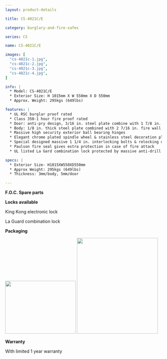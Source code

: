 ```yaml
---
layout: product-details

title: CS-4021C/E

category: burglary-and-fire-safes

series: CS

name: CS-4021C/E

images: [
  "cs-4021c-1.jpg",
  "cs-4021c-2.jpg",
  "cs-4021c-3.jpg",
  "cs-4021c-4.jpg",
]

info: |
  * Model: CS-4021C/E
  * Exterior Size: H 1015mm X W 550mm X D 550mm
  * Approx. Weight: 295kgs (649lbs)

features: |
  * UL RSC burglar proof rated
  * Class 350-1 hour fire proof rated
  * Door: anti-pry design, 3/16 in. steel plate combine with 1 7/8 in. fire wall
  * Body: 1/8 in. thick steel plate combined with 2 7/16 in. fire wall
  * Massive high security exterior ball bearing hinges
  * Elegant chrome plated spindle wheel & stainless steel decoration plate
  * Special designed massive 1 1/4 in. interlocking bolts & relocking device to superior door security
  * Paulson fire seal gives extra protection in case of fire attack
  * UL listed La Gard combination lock protected by massive anti-drill plate

specs: |
  * Exterior Size- H1015XW550XD550mm
  * Approx Weight: 295kgs (649lbs)
  * Thickness: 3mm/body, 5mm/door

---
```


**F.O.C. Spare parts**

**Locks available**

King Kong electronic lock

La Guard combination lock

**Packaging**

<img alt="" src="{IMAGE_CDN}/cs-4021c-5.jpg" style="width: 227px; height: 170px;" />

<img alt="" src="{IMAGE_CDN}/cs-4021c-6.jpg" style="width: 260px; height: 308px;" />

**Warranty**

With limited 1 year warranty
